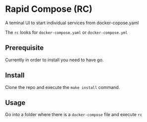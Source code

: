 # Rapid Compose (RC)

A teminal UI to start individual services from docker-copose.yaml

The `rc` looks for `docker-compose.yaml` or `docker-compose.yml`

## Prerequisite

Currently in order to install you need to have go.

## Install

Clone the repo and execute the `make install` command.

## Usage

Go into a folder where there is a `docker-compose` file and execute `rc`